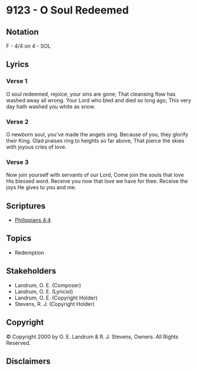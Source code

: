 # 9123 - O Soul Redeemed

## Notation

F - 4/4 on 4 - SOL

## Lyrics

### Verse 1

O soul redeemed, rejoice, your sins are gone; That cleansing flow has washed away all wrong. Your Lord who bled and died so long ago, This very day hath washed you white as snow.

### Verse 2

O newborn soul, you've made the angels sing. Because of you, they glorify their King. Glad praises ring to heights so far above, That pierce the skies with joyous cries of love.

### Verse 3

Now join yourself with servants of our Lord, Come join the souls that love His blessed word. Receive you now that love we have for thee. Receive the joys He gives to you and me.


## Scriptures

- [Philippians 4:4](https://www.biblegateway.com/passage/?search=Philippians%204%3A4)

## Topics

- Redemption

## Stakeholders

- Landrum, O. E. (Composer)
- Landrum, O. E. (Lyricist)
- Landrum, O. E. (Copyright Holder)
- Stevens, R. J. (Copyright Holder)

## Copyright

© Copyright 2000 by O. E. Landrum & R. J. Stevens, Owners. All Rights Reserved.


## Disclaimers


